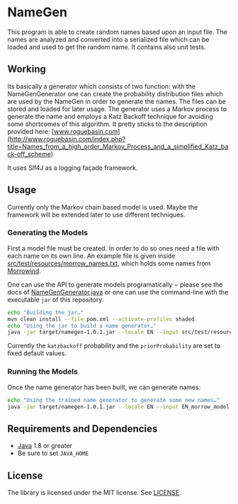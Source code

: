 # NameGen

This program is able to create random names based upon an input file. The names are analyzed and converted into a serialized file which can be loaded and used to get the random name.
It contains also unit tests.

## Working

Its basically a generator which consists of two function: with the NameGenGenerator one can create the probability distribution files which are used by the NameGen in order to generate the names. The files can be stored and loaded for later usage.
The generator uses a Markov process to generate the name and employs a Katz Backoff technique for avoiding some shortcomes of this algorithm. It pretty sticks to the description provided here: [www.roguebasin.com](http://www.roguebasin.com/index.php?title=Names_from_a_high_order_Markov_Process_and_a_simplified_Katz_back-off_scheme)

It uses Slf4J as a logging façade framework.

## Usage

Currently only the Markov chain based model is used. Maybe the framework will be extended later to use different techniques.

### Generating the Models

First a model file must be created. In order to do so ones need a file with each name on its own line.
An example file is given inside [src/test/resources/morrow\_names.txt](./src/test/resources/morrow_names.txt), which holds some names from [Morrowind](https://de.wikipedia.org/wiki/The_Elder_Scrolls_III:_Morrowind).

One can use the API to generate models programatically − please see the docs of [NameGenGenerator.java](./src/main/java/de/tfelix/namegen/NameGenGenerator.java) or one can use the command-line with the executable `jar` of this repository.

```bash
echo "Building the jar…"
mvn clean install --file pom.xml --activate-profiles shaded
echo "Using the jar to build a name generator…"
java -jar target/namegen-1.0.1.jar --locale EN --input src/test/resources/morrow_names.txt --output EN_morrow_model.json --mode build
```

Currently the `katzbackoff` probability and the `priorProbability` are set to fixed default values.

### Running the Models

Once the name generator has been built, we can generate names:
```bash
echo "Using the trained name generator to generate some new names…"
java -jar target/namegen-1.0.1.jar --locale EN --input EN_morrow_model.json --count 7 --mode generate
```

## Requirements and Dependencies

* [Java](https://docs.oracle.com/javase/10/install/toc.htm) 1.8 or greater
* Be sure to set `JAVA_HOME`

## License

The library is licensed under the MIT license. See [LICENSE](./LICENSE).